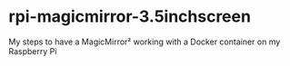 # rpi-magicmirror-3.5inchscreen
My steps to have a MagicMirror² working with a Docker container on my Raspberry Pi
